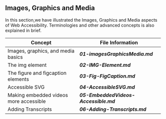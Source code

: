 ## Images, Graphics and Media

In this section,we have illustrated the Images, Graphics and Media aspects of Web Accessibility.
Terminologies and other advanced concepts is also explained in brief.

Concept                                        |  File Information
--------------                                 | ------------
Images, graphics, and media basics             | ***01-imagesGraphicsMedia.md***
The img element                                | ***02-IMG-Element.md***
The figure and figcaption elements             | ***03-Fig-FigCaption.md***
Accessible SVG                                 | ***04-AccessibleSVG.md***
Making embedded videos more accessible         | ***05-EmbeddedVideos-Accessible.md***
Adding Transcripts                             | ***06-Adding-Transcripts.md***


